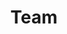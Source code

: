 ---
title: Team
permalink: /team/
layout: collection
collection: team
entries_layout: grid
classes: wide
---
